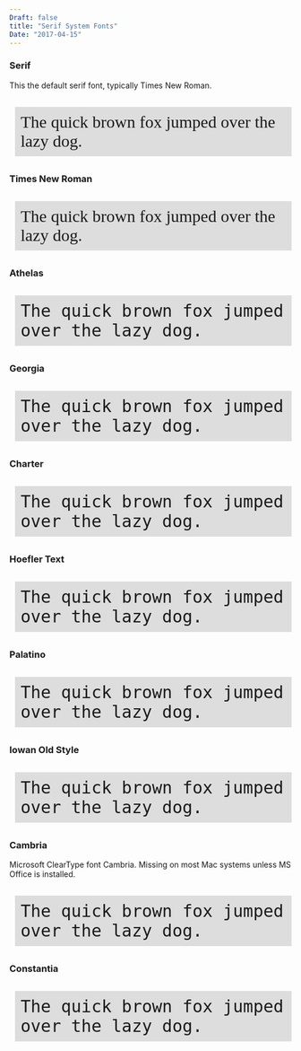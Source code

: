 ```yaml
---
Draft: false
title: "Serif System Fonts"
Date: "2017-04-15"
---
```


<style>
.sample {
  background-color: #dddddd;
  font-size: 30px;
  margin-left:10px;
  padding: 10px;
</style>

### Serif

This the default serif font, typically Times New Roman.

<p class="sample" style="font-family: serif;">
The quick brown fox jumped over the lazy dog.
</p>

### Times New Roman

<p class="sample" style="font-family: times new roman, monospace">The quick brown fox jumped over the lazy dog.
</p>

### Athelas

<p class="sample" style="font-family: athelas, monospace">The quick brown fox jumped over the lazy dog.
</p>

### Georgia

<p class="sample" style="font-family: Georgia, monospace">The quick brown fox jumped over the lazy dog.
</p>

### Charter

<p class="sample" style="font-family: Charter, monospace">The quick brown fox jumped over the lazy dog.
</p>

### Hoefler Text

<p class="sample" style="font-family: Hoefler Text, monospace">The quick brown fox jumped over the lazy dog.
</p>

### Palatino

<p class="sample" style="font-family: Palatino, monospace">The quick brown fox jumped over the lazy dog.
</p>

### Iowan Old Style

<p class="sample" style="font-family: Iowan Old Style, monospace">The quick brown fox jumped over the lazy dog.
</p>

### Cambria

Microsoft ClearType font Cambria.  Missing on most Mac systems unless MS Office is installed.

<p class="sample" style="font-family: Cambria, monospace">
The quick brown fox jumped over the lazy dog.
</p>

### Constantia

<p class="sample" style="font-family: Constantia, monospace">
The quick brown fox jumped over the lazy dog.
</p>





